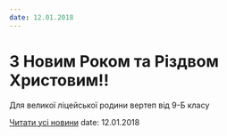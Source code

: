 ```yaml
---
date: 12.01.2018
---
```

# З Новим Роком та Різдвом Христовим!!

Для великої ліцейської родини вертеп від 9-Б класу

[Читати усі новини](/news)
date: 12.01.2018
